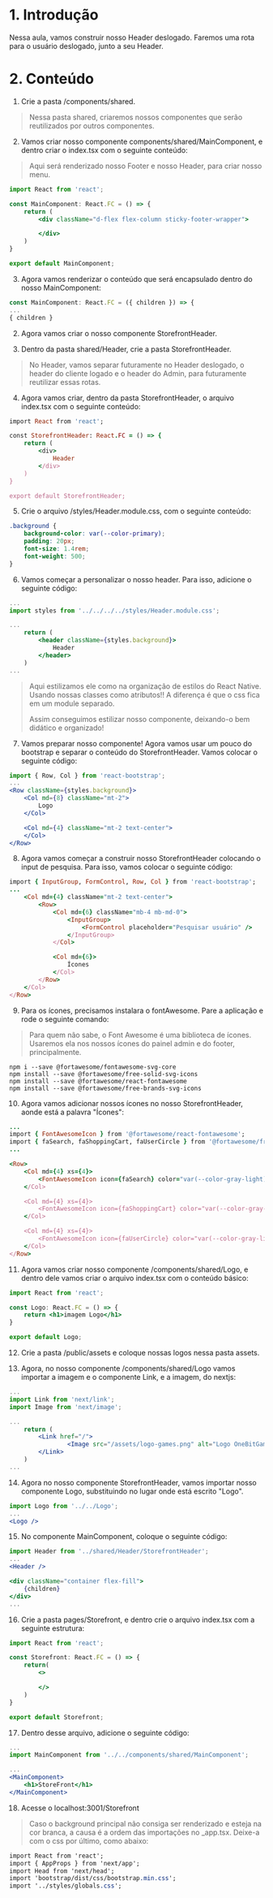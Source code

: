 # 1. Introdução

Nessa aula, vamos construir nosso Header deslogado. Faremos uma rota para o usuário deslogado, junto a seu Header.

# 2. Conteúdo
1. Crie a pasta /components/shared. 

>Nessa pasta shared, criaremos nossos componentes que serão reutilizados por outros componentes.

2. Vamos criar nosso componente components/shared/MainComponent, e dentro criar o index.tsx com o seguinte conteúdo:

>Aqui será renderizado nosso Footer e nosso Header, para criar nosso menu.

```jsx
import React from 'react';

const MainComponent: React.FC = () => {
    return (
        <div className="d-flex flex-column sticky-footer-wrapper">

        </div>
    )
}

export default MainComponent;
```

3. Agora vamos renderizar o conteúdo que será encapsulado dentro do nosso MainComponent:

```jsx
const MainComponent: React.FC = ({ children }) => {
...
{ children }
```

2. Agora vamos criar o nosso componente StorefrontHeader.

3. Dentro da pasta shared/Header, crie a pasta StorefrontHeader.

>No Header, vamos separar futuramente no Header deslogado, o header do cliente logado e o header do Admin, para futuramente reutilizar essas rotas.

4. Agora vamos criar, dentro da pasta StorefrontHeader, o arquivo index.tsx com o seguinte conteúdo:

```ruby
import React from 'react';

const StorefrontHeader: React.FC = () => {
    return (
        <div>
            Header
        </div>
    )
}

export default StorefrontHeader;
```

5. Crie o arquivo /styles/Header.module.css, com o seguinte conteúdo:

```css
.background {
    background-color: var(--color-primary);
    padding: 20px;
    font-size: 1.4rem;
    font-weight: 500;
}
```

6. Vamos começar a personalizar o nosso header. Para isso, adicione o seguinte código:

```jsx
...
import styles from '../../../../styles/Header.module.css';

...
    return (
        <header className={styles.background}>
            Header
        </header>
    )
...
```

> Aqui estilizamos ele como na organização de estilos do React Native. Usando nossas classes como atributos!! A diferença é que o css fica em um module separado.
>
> Assim conseguimos estilizar nosso componente, deixando-o bem didático e organizado!

7. Vamos preparar nosso componente! Agora vamos usar um pouco do bootstrap e separar o conteúdo do StorefrontHeader. Vamos colocar o seguinte código:

```jsx
import { Row, Col } from 'react-bootstrap';
...
<Row className={styles.background}>
    <Col md={8} className="mt-2">
        Logo
    </Col>

    <Col md={4} className="mt-2 text-center">
    </Col>
</Row>
```

8. Agora vamos começar a construir nosso StorefrontHeader colocando o input de pesquisa. Para isso, vamos colocar o seguinte código:

```ruby
import { InputGroup, FormControl, Row, Col } from 'react-bootstrap';
...
    <Col md={4} className="mt-2 text-center">
        <Row>
            <Col md={6} className="mb-4 mb-md-0">
                <InputGroup>
                    <FormControl placeholder="Pesquisar usuário" />
                </InputGroup>
            </Col>

            <Col md={6}>
                Ícones
            </Col>
        </Row>
    </Col>
</Row>
```

9. Para os ícones, precisamos instalara o fontAwesome. Pare a aplicação e rode o seguinte comando:

> Para quem não sabe, o Font Awesome é uma biblioteca de ícones. Usaremos ela nos nossos ícones do painel admin e do footer, principalmente.

```
npm i --save @fortawesome/fontawesome-svg-core
npm install --save @fortawesome/free-solid-svg-icons
npm install --save @fortawesome/react-fontawesome
npm install --save @fortawesome/free-brands-svg-icons
```

10. Agora vamos adicionar nossos ícones no nosso StorefrontHeader, aonde está a palavra "Ícones":

```ruby
...
import { FontAwesomeIcon } from '@fortawesome/react-fontawesome';
import { faSearch, faShoppingCart, faUserCircle } from '@fortawesome/free-solid-svg-icons';
...

<Row>
    <Col md={4} xs={4}>
        <FontAwesomeIcon icon={faSearch} color="var(--color-gray-light)" />
    </Col>

    <Col md={4} xs={4}>
        <FontAwesomeIcon icon={faShoppingCart} color="var(--color-gray-light)" />
    </Col>

    <Col md={4} xs={4}>
        <FontAwesomeIcon icon={faUserCircle} color="var(--color-gray-light)" />
    </Col>
</Row>
```

11. Agora vamos criar nosso componente /components/shared/Logo, e dentro dele vamos criar o arquivo index.tsx com o conteúdo básico:

```jsx
import React from 'react';

const Logo: React.FC = () => {
    return <h1>imagem Logo</h1>
}

export default Logo;
```

12. Crie a pasta /public/assets e coloque nossas logos nessa pasta assets.

13. Agora, no nosso componente /components/shared/Logo vamos importar a imagem e o componente Link, e a imagem, do nextjs:

```jsx
...
import Link from 'next/link';
import Image from 'next/image';

...
    return (
        <Link href="/">
                <Image src="/assets/logo-games.png" alt="Logo OneBitGames" width={220} height={40} />
        </Link>
    )
...
```

14. Agora no nosso componente StorefrontHeader, vamos importar nosso componente Logo, substituindo no lugar onde está escrito "Logo".

```jsx
import Logo from '../../Logo';
...
<Logo />
```

15. No componente MainComponent, coloque o seguinte código:

```jsx
import Header from '../shared/Header/StorefrontHeader';
...
<Header />

<div className="container flex-fill">
    {children}
</div>
...
```

16. Crie a pasta pages/Storefront, e dentro crie o arquivo index.tsx com a seguinte estrutura:

```jsx
import React from 'react';

const Storefront: React.FC = () => {
    return(
        <>

        </>
    )
}

export default Storefront;
```

17. Dentro desse arquivo, adicione o seguinte código:

```jsx
...
import MainComponent from '../../components/shared/MainComponent';

...
<MainComponent>
    <h1>StoreFront</h1>
</MainComponent>
```

18. Acesse o localhost:3001/Storefront

> Caso o background principal não consiga ser renderizado e esteja na cor branca, a causa é a ordem das importações no _app.tsx. Deixe-a com o css por último, como abaixo:

```css
import React from 'react';
import { AppProps } from 'next/app';
import Head from 'next/head';
import 'bootstrap/dist/css/bootstrap.min.css';
import '../styles/globals.css';
```